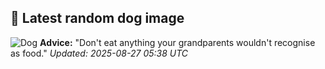## 🐶 Latest random dog image
![Dog](https://images.dog.ceo/breeds/spaniel-japanese/n02085782_2250.jpg)
**Advice:** "Don't eat anything your grandparents wouldn't recognise as food."
*Updated: 2025-08-27 05:38 UTC*
